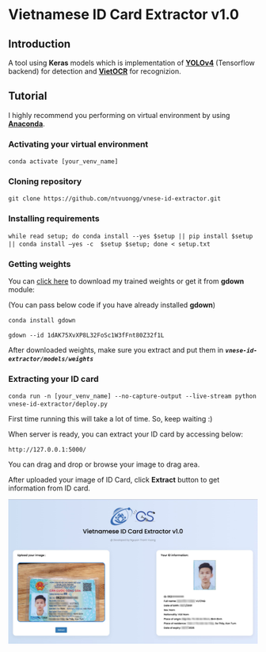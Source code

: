 # **Vietnamese ID Card Extractor v1.0**

## **Introduction**

A tool using **Keras** models which is implementation of [**YOLOv4**](https://github.com/AlexeyAB/darknet) (Tensorflow backend) for detection and [**VietOCR**](https://github.com/pbcquoc/vietocr) for recognizion.

## **Tutorial**

I highly recommend you performing on virtual environment by using [**Anaconda**](https://docs.anaconda.com/anaconda/install/index.html).

### **Activating your virtual environment**

```
conda activate [your_venv_name]
```

### **Cloning repository**

```
git clone https://github.com/ntvuongg/vnese-id-extractor.git
```

### **Installing requirements**

```
while read setup; do conda install --yes $setup || pip install $setup || conda install —yes -c  $setup $setup; done < setup.txt
```

### **Getting weights**

You can [click here](https://drive.google.com/uc?export=download&id=1dAK75XvXP8L32FoSc1W3fFnt80Z32f1L) to download my trained weights or get it from **gdown** module:

(You can pass below code if you have already installed **gdown**)

```
conda install gdown
```

```
gdown --id 1dAK75XvXP8L32FoSc1W3fFnt80Z32f1L
```

After downloaded weights, make sure you extract and put them in **_`vnese-id-extractor/models/weights`_**

### **Extracting your ID card**

```
conda run -n [your_venv_name] --no-capture-output --live-stream python vnese-id-extractor/deploy.py
```

First time running this will take a lot of time. So, keep waiting :)

When server is ready, you can extract your ID card by accessing below:

```
http://127.0.0.1:5000/
```

You can drag and drop or browse your image to drag area.

After uploaded your image of ID Card, click **Extract** button to get information from ID card.

![demo](demo.jpg)
